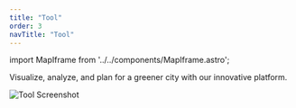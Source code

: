```yaml
---
title: "Tool"
order: 3
navTitle: "Tool"
---
```

import MapIframe from '../../components/MapIframe.astro';

Visualize, analyze, and plan for a greener city with our innovative platform. 

![Tool Screenshot](/images/tool.png)



